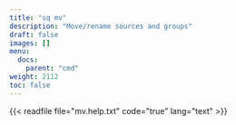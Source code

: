 ```yaml
---
title: "sq mv"
description: "Move/rename sources and groups"
draft: false
images: []
menu:
  docs:
    parent: "cmd"
weight: 2112
toc: false
---
```


{{< readfile file="mv.help.txt" code="true" lang="text" >}}
